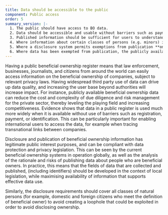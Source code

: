 ```yaml
---
title: Data should be accessible to the public
component: Public access
order: 5
summary_version: |-
  1. The public should have access to BO data.
  2. Data should be accessible and usable without barriers such as payment, identification, registration requirements, collection of data about users of the register, or restrictive licensing, and searchable by both company and beneficial owner.
  3. Published information should be sufficient for users to understand and use the data to achieve policy goals, whilst respecting relevant privacy laws.
  4. Where information about certain classes of persons (e.g. minors) is exempt from publication, the exemption should be clearly defined and justified.
  5. Where a disclosure system permits exemptions from publication **on a case-by-case basis (for example, to mitigate personal safety risk), the grounds for exemption should be clearly defined, proportionate, and fairly applied.
  6. Where data has been exempted from publication, the publicly available data should note that BO information is held by authorities but has been exempt from publication.
---
```


Having a public beneficial ownership register means that law enforcement, businesses, journalists, and citizens from around the world can easily access information on the beneficial ownership of companies, subject to relevant privacy laws. Having widespread third party use of data can drive up data quality, and increasing the user base beyond authorities will increase impact. For instance, publicly available beneficial ownership data can reduce the cost and complexity of due diligence and risk management for the private sector, thereby leveling the playing field and increasing competitiveness. Evidence shows that data in a public register is used much more widely when it is available without use of barriers such as registration, payment, or identification. This can be particularly important for enabling international users to access the data, for example when tracing transnational links between companies.

Disclosure and publication of beneficial ownership information has legitimate public interest purposes, and can be compliant with data protection and privacy legislation. This can be seen by the current beneficial ownership systems in operation globally, as well as the analysis of the rationale and risks of publishing data about people who are beneficial owners. In practice, this means that the fields of data that are collected and published, (including identifiers) should be developed in the context of local legislation, while maximising availability of information that supports effective data use.

Similarly, the disclosure requirements should cover all classes of natural persons (for example, domestic and foreign citizens who meet the definition of beneficial owner) to avoid creating a loophole that could be exploited in order to avoid disclosing ownership.
